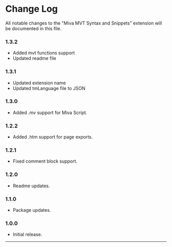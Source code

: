 # Change Log

All notable changes to the "Miva MVT Syntax and Snippets" extension will be documented in this file.

### 1.3.2

- Added mvt functions support
- Updated readme file

### 1.3.1

- Updated extension name
- Updated tmLanguage file to JSON

### 1.3.0

- Added .mv support for Miva Script.

### 1.2.2

- Added .htm support for page exports.

### 1.2.1

- Fixed comment block support.

### 1.2.0

- Readme updates.

### 1.1.0

- Package updates.

### 1.0.0

- Initial release.

---
